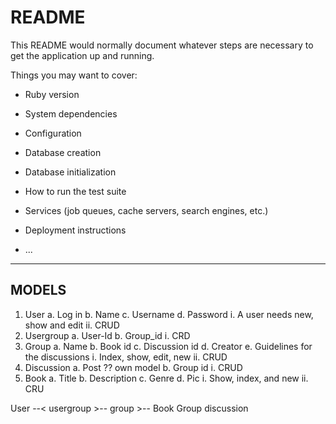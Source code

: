 # README

This README would normally document whatever steps are necessary to get the
application up and running.

Things you may want to cover:

* Ruby version

* System dependencies

* Configuration

* Database creation

* Database initialization

* How to run the test suite

* Services (job queues, cache servers, search engines, etc.)

* Deployment instructions

* ...

--------------------------------------------
MODELS
--------------------------------------------
1.	User
  a.	Log in
  b.	Name
  c.	Username
  d.	Password
    i.	A user needs new, show and edit
    ii.	CRUD
2.	Usergroup
  a.	User-Id
  b.	Group_id
    i.	CRD
3.	Group
  a.	Name
  b.	Book id
  c.	Discussion id
  d.	Creator
  e.	Guidelines for the discussions
    i.	Index, show, edit, new
    ii.	CRUD
4.	Discussion
  a.	Post ?? own model
  b.	Group id
    i.	CRUD
5.	Book
  a.	Title
  b.	Description
  c.	Genre
  d.	Pic
    i.	Show, index,  and new
    ii.	CRU

User --< usergroup >-- group >-- Book
Group discussion

